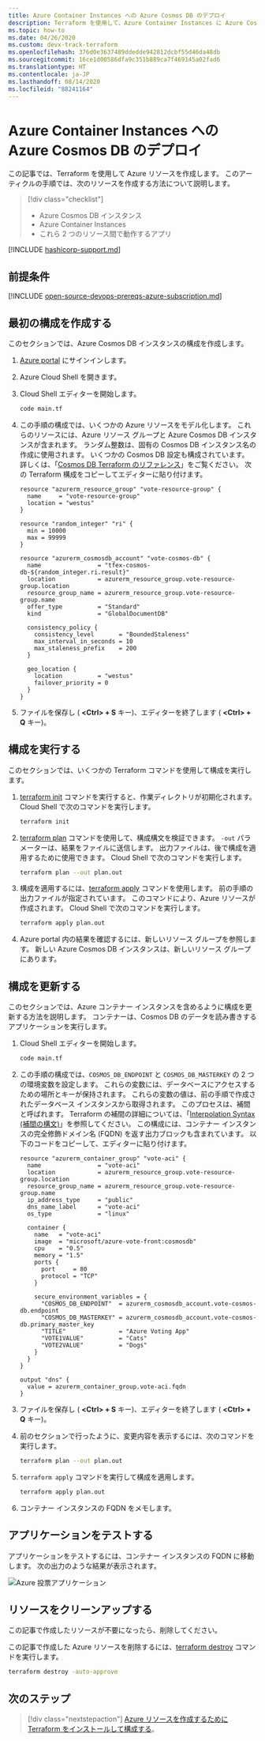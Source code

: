 ```yaml
---
title: Azure Container Instances への Azure Cosmos DB のデプロイ
description: Terraform を使用して、Azure Container Instances に Azure Cosmos DB をデプロイする方法について説明します
ms.topic: how-to
ms.date: 04/26/2020
ms.custom: devx-track-terraform
ms.openlocfilehash: 376d0e3637489ddedde942812dcbf55d46da48db
ms.sourcegitcommit: 16ce1d00586dfa9c351b889ca7f469145a02fad6
ms.translationtype: HT
ms.contentlocale: ja-JP
ms.lasthandoff: 08/14/2020
ms.locfileid: "88241164"
---
```

# <a name="deploy-an-azure-cosmos-db-to-azure-container-instances"></a>Azure Container Instances への Azure Cosmos DB のデプロイ

この記事では、Terraform を使用して Azure リソースを作成します。 このアーティクルの手順では、次のリソースを作成する方法について説明します。

> [!div class="checklist"]
> * Azure Cosmos DB インスタンス
> * Azure Container Instances
> * これら 2 つのリソース間で動作するアプリ

[!INCLUDE [hashicorp-support.md](includes/hashicorp-support.md)]

## <a name="prerequisites"></a>前提条件

[!INCLUDE [open-source-devops-prereqs-azure-subscription.md](../includes/open-source-devops-prereqs-azure-subscription.md)]

## <a name="create-first-configuration"></a>最初の構成を作成する

このセクションでは、Azure Cosmos DB インスタンスの構成を作成します。

1. [Azure portal](https://go.microsoft.com/fwlink/p/?LinkID=525040) にサインインします。

1. Azure Cloud Shell を開きます。

1. Cloud Shell エディターを開始します。

    ```bash
    code main.tf
    ```

1. この手順の構成では、いくつかの Azure リソースをモデル化します。 これらのリソースには、Azure リソース グループと Azure Cosmos DB インスタンスが含まれます。 ランダム整数は、固有の Cosmos DB インスタンス名の作成に使用されます。 いくつかの Cosmos DB 設定も構成されています。 詳しくは、「[Cosmos DB Terraform のリファレンス](https://www.terraform.io/docs/providers/azurerm/r/cosmosdb_account.html)」をご覧ください。 次の Terraform 構成をコピーしてエディターに貼り付けます。

    ```hcl
    resource "azurerm_resource_group" "vote-resource-group" {
      name     = "vote-resource-group"
      location = "westus"
    }

    resource "random_integer" "ri" {
      min = 10000
      max = 99999
    }

    resource "azurerm_cosmosdb_account" "vote-cosmos-db" {
      name                = "tfex-cosmos-db-${random_integer.ri.result}"
      location            = azurerm_resource_group.vote-resource-group.location
      resource_group_name = azurerm_resource_group.vote-resource-group.name
      offer_type          = "Standard"
      kind                = "GlobalDocumentDB"

      consistency_policy {
        consistency_level       = "BoundedStaleness"
        max_interval_in_seconds = 10
        max_staleness_prefix    = 200
      }

      geo_location {
        location          = "westus"
        failover_priority = 0
      }
    }
    ```

1. ファイルを保存し ( **&lt;Ctrl> + S** キー)、エディターを終了します ( **&lt;Ctrl> + Q** キー)。

## <a name="run-the-configuration"></a>構成を実行する

このセクションでは、いくつかの Terraform コマンドを使用して構成を実行します。

1. [terraform init](https://www.terraform.io/docs/commands/init.html) コマンドを実行すると、作業ディレクトリが初期化されます。 Cloud Shell で次のコマンドを実行します。

    ```bash
    terraform init
    ```

1. [terraform plan](https://www.terraform.io/docs/commands/plan.html) コマンドを使用して、構成構文を検証できます。 `-out` パラメーターは、結果をファイルに送信します。 出力ファイルは、後で構成を適用するために使用できます。 Cloud Shell で次のコマンドを実行します。

    ```bash
    terraform plan --out plan.out
    ```

1. 構成を適用するには、[terraform apply](https://www.terraform.io/docs/commands/apply.html) コマンドを使用します。 前の手順の出力ファイルが指定されています。 このコマンドにより、Azure リソースが作成されます。 Cloud Shell で次のコマンドを実行します。

    ```bash
    terraform apply plan.out
    ```

1. Azure portal 内の結果を確認するには、新しいリソース グループを参照します。 新しい Azure Cosmos DB インスタンスは、新しいリソース グループにあります。

## <a name="update-configuration"></a>構成を更新する

このセクションでは、Azure コンテナー インスタンスを含めるように構成を更新する方法を説明します。 コンテナーは、Cosmos DB のデータを読み書きするアプリケーションを実行します。

1. Cloud Shell エディターを開始します。

    ```bash
    code main.tf
    ```

1. この手順の構成では、`COSMOS_DB_ENDPOINT` と `COSMOS_DB_MASTERKEY` の 2 つの環境変数を設定します。 これらの変数には、データベースにアクセスするための場所とキーが保持されます。 これらの変数の値は、前の手順で作成されたデータベース インスタンスから取得されます。 このプロセスは、補間と呼ばれます。 Terraform の補間の詳細については、「[Interpolation Syntax (補間の構文)](https://www.terraform.io/docs/configuration/interpolation.html)」を参照してください。 この構成には、コンテナー インスタンスの完全修飾ドメイン名 (FQDN) を返す出力ブロックも含まれています。 以下のコードをコピーして、エディターに貼り付けます。

    ```hcl
    resource "azurerm_container_group" "vote-aci" {
      name                = "vote-aci"
      location            = azurerm_resource_group.vote-resource-group.location
      resource_group_name = azurerm_resource_group.vote-resource-group.name
      ip_address_type     = "public"
      dns_name_label      = "vote-aci"
      os_type             = "linux"

      container {
        name   = "vote-aci"
        image  = "microsoft/azure-vote-front:cosmosdb"
        cpu    = "0.5"
        memory = "1.5"
        ports {
          port     = 80
          protocol = "TCP"
        }

        secure_environment_variables = {
          "COSMOS_DB_ENDPOINT"  = azurerm_cosmosdb_account.vote-cosmos-db.endpoint
          "COSMOS_DB_MASTERKEY" = azurerm_cosmosdb_account.vote-cosmos-db.primary_master_key
          "TITLE"               = "Azure Voting App"
          "VOTE1VALUE"          = "Cats"
          "VOTE2VALUE"          = "Dogs"
        }
      }
    }

    output "dns" {
      value = azurerm_container_group.vote-aci.fqdn
    }
    ```

1. ファイルを保存し ( **&lt;Ctrl> + S** キー)、エディターを終了します ( **&lt;Ctrl> + Q** キー)。

1. 前のセクションで行ったように、変更内容を表示するには、次のコマンドを実行します。

    ```bash
    terraform plan --out plan.out
    ```

1. `terraform apply` コマンドを実行して構成を適用します。

    ```bash
    terraform apply plan.out
    ```

1. コンテナー インスタンスの FQDN をメモします。

## <a name="test-application"></a>アプリケーションをテストする

アプリケーションをテストするには、コンテナー インスタンスの FQDN に移動します。 次の出力のような結果が表示されます。

![Azure 投票アプリケーション](media/deploy-azure-cosmos-db-to-azure-container-instances/azure-vote.jpg)

## <a name="clean-up-resources"></a>リソースをクリーンアップする

この記事で作成したリソースが不要になったら、削除してください。

この記事で作成した Azure リソースを削除するには、[terraform destroy](https://www.terraform.io/docs/commands/destroy.html) コマンドを実行します。

```bash
terraform destroy -auto-approve
```

## <a name="next-steps"></a>次のステップ

> [!div class="nextstepaction"]
> [Azure リソースを作成するために Terraform をインストールして構成する](get-started-cloud-shell.md)。